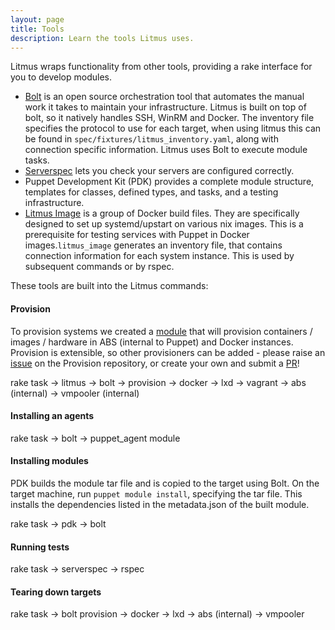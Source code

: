 ```yaml
---
layout: page
title: Tools
description: Learn the tools Litmus uses.
---
```


Litmus wraps functionality from other tools, providing a rake interface for you to develop modules.

* [Bolt](https://github.com/puppetlabs/bolt) is an open source orchestration tool that automates the manual work it takes to maintain your infrastructure. Litmus is built on top of bolt, so it natively handles SSH, WinRM and Docker. The inventory file specifies the protocol to use for each target, when using litmus this can be found in `spec/fixtures/litmus_inventory.yaml`, along with connection specific information. Litmus uses Bolt to execute module tasks.
* [Serverspec](https://serverspec.org/) lets you check your servers are configured correctly.
* Puppet Development Kit (PDK) provides a complete module structure, templates for classes, defined types, and tasks, and a testing infrastructure.
* [Litmus Image](https://github.com/puppetlabs/litmus_image) is a group of Docker build files. They are specifically designed to set up systemd/upstart on various nix images. This is a prerequisite for testing services with Puppet in Docker images.`litmus_image` generates an inventory file, that contains connection information for each system instance. This is used by subsequent commands or by rspec.

These tools are built into the Litmus commands:

#### Provision

To provision systems we created a [module](https://github.com/puppetlabs/provision) that will provision containers / images / hardware in ABS (internal to Puppet) and Docker instances. Provision is extensible, so other provisioners can be added - please raise an [issue](https://github.com/puppetlabs/provision/issues) on the Provision repository, or create your own and submit a [PR](https://github.com/puppetlabs/provision/pulls)!

rake task -> litmus -> bolt -> provision -> docker
                                         -> lxd
                                         -> vagrant
                                         -> abs (internal)
                                         -> vmpooler (internal)

#### Installing an agents

rake task -> bolt -> puppet_agent module

#### Installing modules

PDK builds the module tar file and is copied to the target using Bolt. On the target machine, run `puppet module install`, specifying the tar file. This installs the dependencies listed in the metadata.json of the built module.

rake task -> pdk -> bolt

#### Running tests

rake task -> serverspec -> rspec

#### Tearing down targets

rake task -> bolt provision -> docker
                            -> lxd
                            -> abs (internal)
                            -> vmpooler
